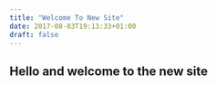 ```yaml
---
title: "Welcome To New Site"
date: 2017-08-03T19:13:33+01:00
draft: false
---
```

## Hello and welcome to the new site

